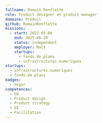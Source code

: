 ```yaml
---
fullname: Romain Ronflette
role: Product designer et product manager
domaine: Produit
github: RomainRonflette
missions:
  - start: 2022-05-09
    end: 2025-06-20
    status: independent
    employer: Malt
    startups:
      - fonds.de.plans
      - infrastructures.numeriques
startups:
  - infrastructures.numeriques
  - fonds.de.plans
badges:
  - segur
competences:
  - UX
  - Product design
  - Product strategy
  - UI
  - Facilitation
---
```

